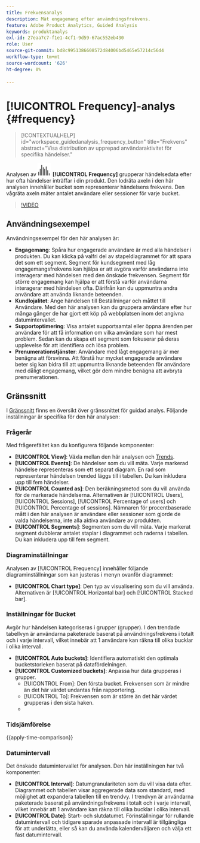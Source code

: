 ```yaml
---
title: Frekvensanalys
description: Mät engagemang efter användningsfrekvens.
feature: Adobe Product Analytics, Guided Analysis
keywords: produktanalys
exl-id: 27eaa7c7-f1e1-4cf1-9d59-67ac552eb430
role: User
source-git-commit: bd8c9951386608572d84006bd5465e57214c56d4
workflow-type: tm+mt
source-wordcount: '626'
ht-degree: 0%

---
```


# [!UICONTROL Frequency]-analys {#frequency}

<!-- markdownlint-disable MD034 -->

>[!CONTEXTUALHELP]
>id="workspace_guidedanalysis_frequency_button"
>title="Frekvens"
>abstract="Visa distribution av upprepad användaraktivitet för specifika händelser."

<!-- markdownlint-enable MD034 -->

Analysen av ![frekvens](/help/assets/icons/Histogram.svg) **[!UICONTROL Frequency]** grupperar händelsedata efter hur ofta händelser inträffar i din produkt. Den lodräta axeln i den här analysen innehåller bucket som representerar händelsens frekvens. Den vågräta axeln mäter antalet användare eller sessioner för varje bucket.

>[!VIDEO](https://video.tv.adobe.com/v/3435806/?quality=12&learn=on&captions=swe)

## Användningsexempel

Användningsexempel för den här analysen är:

* **Engagemang**: Spåra hur engagerade användare är med alla händelser i produkten. Du kan klicka på valfri del av stapeldiagrammet för att spara det som ett segment. Segment för kundsegment med låg engagemangsfrekvens kan hjälpa er att avgöra varför användarna inte interagerar med händelsen med den önskade frekvensen. Segment för större engagemang kan hjälpa er att förstå varför användarna interagerar med händelsen ofta. Därifrån kan du uppmuntra andra användare att använda liknande beteenden.
* **Kundlojalitet**: Ange händelsen till Beställningar och måttet till Användare. Med den här analysen kan du gruppera användare efter hur många gånger de har gjort ett köp på webbplatsen inom det angivna datumintervallet.
* **Supportoptimering**: Visa antalet supportsamtal eller öppna ärenden per användare för att få information om vilka användare som har mest problem. Sedan kan du skapa ett segment som fokuserar på deras upplevelse för att identifiera och lösa problem.
* **Prenumerationstjänster**: Användare med lågt engagemang är mer benägna att försvinna. Att förstå hur mycket engagerade användare beter sig kan bidra till att uppmuntra liknande beteenden för användare med dåligt engagemang, vilket gör dem mindre benägna att avbryta prenumerationen.

## Gränssnitt

I [Gränssnitt](../overview.md#interface) finns en översikt över gränssnittet för guidad analys. Följande inställningar är specifika för den här analysen:

### Frågerår

Med frågerefältet kan du konfigurera följande komponenter:

* **[!UICONTROL View]**: Växla mellan den här analysen och [Trends](trends.md).
* **[!UICONTROL Events]**: De händelser som du vill mäta. Varje markerad händelse representeras som ett separat diagram. En rad som representerar händelsen trended läggs till i tabellen. Du kan inkludera upp till fem händelser.
* **[!UICONTROL Counted as]**: Den beräkningsmetod som du vill använda för de markerade händelserna. Alternativen är [!UICONTROL Users], [!UICONTROL Sessions], [!UICONTROL Percentage of users] och [!UICONTROL Percentage of sessions]. Nämnaren för procentbaserade mått i den här analysen är användare eller sessioner som gjorde de valda händelserna, inte alla aktiva användare av produkten.
* **[!UICONTROL Segments]**: Segmenten som du vill mäta. Varje markerat segment dubblerar antalet staplar i diagrammet och raderna i tabellen. Du kan inkludera upp till fem segment.

### Diagraminställningar

Analysen av [!UICONTROL Frequency] innehåller följande diagraminställningar som kan justeras i menyn ovanför diagrammet:

* **[!UICONTROL Chart type]**: Den typ av visualisering som du vill använda. Alternativen är [!UICONTROL Horizontal bar] och [!UICONTROL Stacked bar].

### Inställningar för Bucket

Avgör hur händelsen kategoriseras i grupper (grupper). I den trendade tabellvyn är användarna paketerade baserat på användningsfrekvens i totalt och i varje intervall, vilket innebär att 1 användare kan räkna till olika bucklar i olika intervall.

* **[!UICONTROL Auto buckets]**: Identifiera automatiskt den optimala bucketstorleken baserat på datafördelningen.
* **[!UICONTROL Customized buckets]**: Anpassa hur data grupperas i grupper.
   * [!UICONTROL From]: Den första bucket. Frekvensen som är mindre än det här värdet undantas från rapportering.
   * [!UICONTROL To]: Frekvensen som är större än det här värdet grupperas i den sista haken.
   * [!UICONTROL Size]: Bucket-intervallet.

### Tidsjämförelse

{{apply-time-comparison}}

### Datumintervall

Det önskade datumintervallet för analysen. Den här inställningen har två komponenter:

* **[!UICONTROL Interval]**: Datumgranulariteten som du vill visa data efter. Diagrammet och tabellen visar aggregerade data som standard, med möjlighet att expandera tabellen till en trendvy. I trendvyn är användarna paketerade baserat på användningsfrekvens i totalt och i varje intervall, vilket innebär att 1 användare kan räkna till olika bucklar i olika intervall.
* **[!UICONTROL Date]**: Start- och slutdatumet. Förinställningar för rullande datumintervall och tidigare sparade anpassade intervall är tillgängliga för att underlätta, eller så kan du använda kalenderväljaren och välja ett fast datumintervall.


<!--
## Example

See below foran example of the analysis.

![Frequency](../assets/frequency.png)

-->
